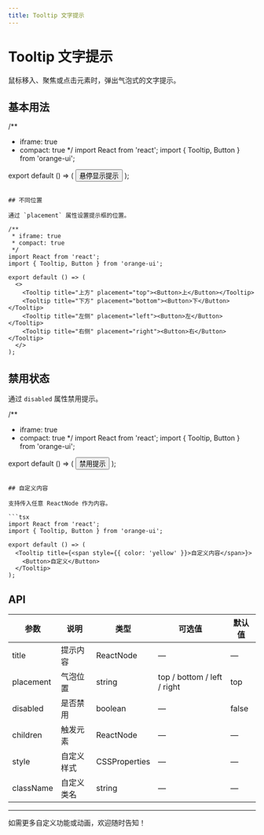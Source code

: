 ```yaml
---
title: Tooltip 文字提示
---
```


# Tooltip 文字提示

鼠标移入、聚焦或点击元素时，弹出气泡式的文字提示。

## 基本用法

/\*\*

- iframe: true
- compact: true
  \*/
  import React from 'react';
  import { Tooltip, Button } from 'orange-ui';

export default () => (
<Tooltip title="提示内容">
<Button>悬停显示提示</Button>
</Tooltip>
);

```

## 不同位置

通过 `placement` 属性设置提示框的位置。

/**
 * iframe: true
 * compact: true
 */
import React from 'react';
import { Tooltip, Button } from 'orange-ui';

export default () => (
  <>
    <Tooltip title="上方" placement="top"><Button>上</Button></Tooltip>
    <Tooltip title="下方" placement="bottom"><Button>下</Button></Tooltip>
    <Tooltip title="左侧" placement="left"><Button>左</Button></Tooltip>
    <Tooltip title="右侧" placement="right"><Button>右</Button></Tooltip>
  </>
);
```

## 禁用状态

通过 `disabled` 属性禁用提示。

/\*\*

- iframe: true
- compact: true
  \*/
  import React from 'react';
  import { Tooltip, Button } from 'orange-ui';

export default () => (
<Tooltip title="不会显示" disabled>
<Button>禁用提示</Button>
</Tooltip>
);

````

## 自定义内容

支持传入任意 ReactNode 作为内容。

```tsx
import React from 'react';
import { Tooltip, Button } from 'orange-ui';

export default () => (
  <Tooltip title={<span style={{ color: 'yellow' }}>自定义内容</span>}>
    <Button>自定义</Button>
  </Tooltip>
);
````

## API

| 参数      | 说明       | 类型          | 可选值                      | 默认值 |
| --------- | ---------- | ------------- | --------------------------- | ------ |
| title     | 提示内容   | ReactNode     | —                           | —      |
| placement | 气泡位置   | string        | top / bottom / left / right | top    |
| disabled  | 是否禁用   | boolean       | —                           | false  |
| children  | 触发元素   | ReactNode     | —                           | —      |
| style     | 自定义样式 | CSSProperties | —                           | —      |
| className | 自定义类名 | string        | —                           | —      |

---

如需更多自定义功能或动画，欢迎随时告知！
